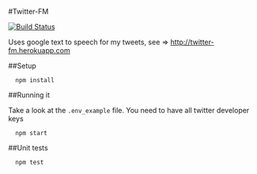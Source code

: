 #Twitter-FM

[![Build Status](https://snap-ci.com/alabeduarte/twitter-fm/branch/master/build_image)](https://snap-ci.com/alabeduarte/twitter-fm/branch/master)

Uses google text to speech for my tweets, see => http://twitter-fm.herokuapp.com

##Setup

```
  npm install
```

##Running it

Take a look at the `.env_example` file. You need to have all twitter developer
keys

```
  npm start
```

##Unit tests

```
  npm test
```

